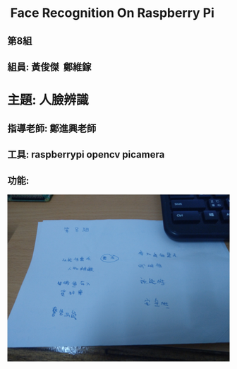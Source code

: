 #  Face Recognition On Raspberry Pi
## 第8組
## 組員: 黃俊傑  鄭維鎵
# 主題: 人臉辨識
## 指導老師: 鄭進興老師
## 工具: raspberrypi opencv  picamera

## 功能:
![功能](FunctionPlan.jpg)
